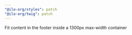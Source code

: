 ```yaml
---
"@ilo-org/styles": patch
"@ilo-org/twig": patch
---
```


Fit content in the footer inside a 1300px max-width container
